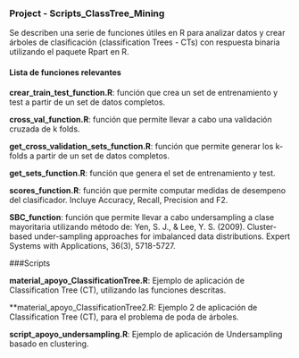 ### Project  - Scripts_ClassTree_Mining

Se describen una serie de funciones útiles en R para analizar datos y crear árboles de clasificación (classification Trees - CTs) con respuesta binaria utilizando el paquete Rpart en R.



#### Lista de funciones relevantes

**crear_train_test_function.R**: función que crea un set de entrenamiento y test a partir de un set de datos completos. 

**cross_val_function.R**: función que permite llevar a cabo una validación cruzada de k folds.

**get_cross_validation_sets_function.R**: función que permite generar los k-folds a partir de un set de datos completos.

**get_sets_function.R**: función que genera el set de entrenamiento y test.

**scores_function.R**: función que permite computar medidas de desempeno del clasificador. Incluye Accuracy, Recall, Precision and F2.

**SBC_function**: función que permite llevar a cabo undersampling a clase mayoritaria utilizando método de: Yen, S. J., & Lee, Y. S. (2009). Cluster-based under-sampling approaches for imbalanced data distributions. Expert Systems with Applications, 36(3), 5718-5727.



###Scripts

**material_apoyo_ClassificationTree.R**: Ejemplo de aplicación de Classification Tree (CT), utilizando las funciones descritas.

**material_apoyo_ClassificationTree2.R: Ejemplo 2 de aplicación de Classification Tree (CT), para el problema de poda de árboles.

**script_apoyo_undersampling.R**: Ejemplo de aplicación de Undersampling basado en clustering.
